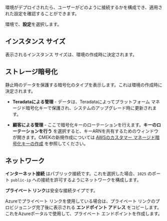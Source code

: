 環境がデプロイされたら、ユーザーがどのように接続するかを構成でき、適用された設定を確認することができます。

環境で、**設定**を選択します。

インスタンス サイズ
-------------------

表示されるインスタンス サイズは、環境の作成時に決定されます。

ストレージ暗号化
----------------

静止時のデータを保護する暗号化のタイプを表示します。これは環境の作成時に決定されます。

-   **Teradataによる管理** - データは、Teradataによってプラットフォーム マネージド暗号化キーで保護され、システムのアップグレード時に更新されます。

-   **顧客による管理** - ここで暗号化キーのローテーションを行えます。**キーのローテーションを行う** を選択すると、キーARNを共有するためのウィンドウが開きます。CMEKの新規作成については [AWSのカスタマー マネージド暗号化キーの作成](https://docs.teradata.com/access/sources/dita/topic?dita:topicPath=qly1704828971494.dita) を参照してください。

ネットワーク
------------

**インターネット接続** はパブリック接続です。これを選択した場合、`1025` のポート `public-ip` への接続を許可するようにネットワークを構成します。

**プライベート リンク**は安全な接続タイプです。

Azureでプライベート リンクを使用している場合は、プライベート リンクのプロビジョニング完了後に表示される **エンドポイント アドレス** をコピーします。これをAzureポータルで使用して、プライベート エンドポイントを作成します。
